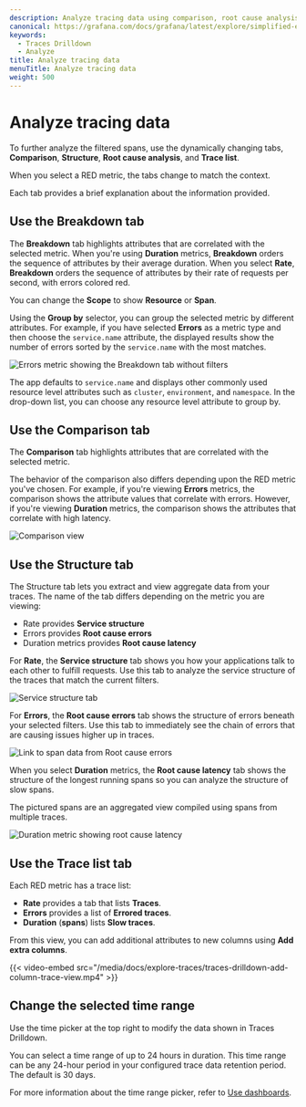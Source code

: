 ```yaml
---
description: Analyze tracing data using comparison, root cause analysis, and traces view to investigate trends and spikes.
canonical: https://grafana.com/docs/grafana/latest/explore/simplified-exploration/traces/investigate/
keywords:
  - Traces Drilldown
  - Analyze
title: Analyze tracing data
menuTitle: Analyze tracing data
weight: 500
---
```


# Analyze tracing data

To further analyze the filtered spans, use the dynamically changing tabs, **Comparison**, **Structure**, **Root cause analysis**, and **Trace list**.

When you select a RED metric, the tabs change to match the context.

Each tab provides a brief explanation about the information provided.

## Use the Breakdown tab

The **Breakdown** tab highlights attributes that are correlated with the selected metric.
When you're using **Duration** metrics, **Breakdown** orders the sequence of attributes by their average duration.
When you select **Rate**, **Breakdown** orders the sequence of attributes by their rate of requests per second, with errors colored red.

You can change the **Scope** to show **Resource** or **Span**.

Using the **Group by** selector, you can group the selected metric by different attributes.
For example, if you have selected **Errors** as a metric type and then choose the `service.name` attribute, the displayed results show the number of errors sorted by the `service.name` with the most matches.

![Errors metric showing the **Breakdown** tab without filters](/media/docs/explore-traces/traces-drilldown-errors-breakdown-tab.png)

The app defaults to `service.name` and displays other commonly used resource level attributes such as `cluster`, `environment`, and `namespace`.
In the drop-down list, you can choose any resource level attribute to group by.

## Use the Comparison tab

The **Comparison** tab highlights attributes that are correlated with the selected metric.

The behavior of the comparison also differs depending upon the RED metric you've chosen.
For example, if you're viewing **Errors** metrics, the comparison shows the attribute values that correlate with errors.
However, if you're viewing **Duration** metrics, the comparison shows the attributes that correlate with high latency.

![Comparison view](/media/docs/explore-traces/traces-drilldown-root-spans-duration-comparison-tab.png)

## Use the Structure tab

The Structure tab lets you extract and view aggregate data from your traces. 
The name of the tab differs depending on the metric you are viewing: 

* Rate provides **Service structure**
* Errors provides **Root cause errors**
* Duration metrics provides **Root cause latency**

For **Rate**, the **Service structure** tab shows you how your applications talk to each other to fulfill requests.
Use this tab to analyze the service structure of the traces that match the current filters.

![Service structure tab](/media/docs/explore-traces/traces-drilldown-span-rate-service-structure.png)

For **Errors**, the **Root cause errors** tab shows the structure of errors beneath your selected filters. Use this tab to immediately see the chain of errors that are causing issues higher up in traces.

![Link to span data from Root cause errors](/media/docs/explore-traces/traces-drilldown-errors-root-cause-errors.png)

When you select **Duration** metrics, the **Root cause latency** tab shows the structure of the longest running spans so you can analyze the structure of slow spans.

The pictured spans are an aggregated view compiled using spans from multiple traces.

![Duration metric showing root cause latency](/media/docs/explore-traces/traces-drilldown-duration-root-cause.png)

## Use the Trace list tab

Each RED metric has a trace list:

* **Rate** provides a tab that lists **Traces**.
* **Errors** provides a list of **Errored traces**.
* **Duration** (**spans**) lists **Slow traces**.

From this view, you can add additional attributes to new columns using **Add extra columns**.

{{< video-embed src="/media/docs/explore-traces/traces-drilldown-add-column-trace-view.mp4" >}}

## Change the selected time range

Use the time picker at the top right to modify the data shown in Traces Drilldown.

You can select a time range of up to 24 hours in duration.
This time range can be any 24-hour period in your configured trace data retention period.
The default is 30 days.

For more information about the time range picker, refer to [Use dashboards](https://grafana.com/docs/grafana/<GRAFANA_VERSION>/dashboards/use-dashboards/#set-dashboard-time-range).